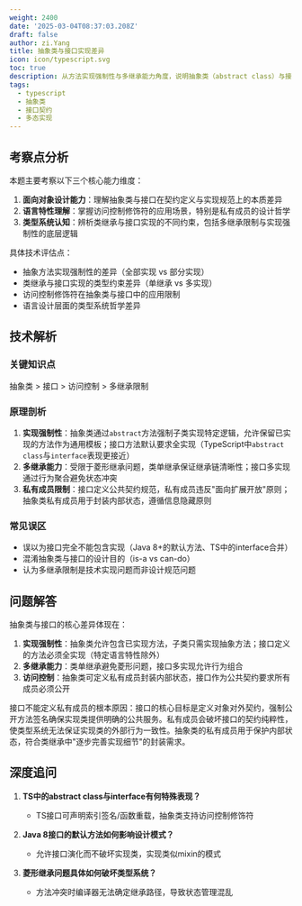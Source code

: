 ```yaml
---
weight: 2400
date: '2025-03-04T08:37:03.208Z'
draft: false
author: zi.Yang
title: 抽象类与接口实现差异
icon: icon/typescript.svg
toc: true
description: 从方法实现强制性与多继承能力角度，说明抽象类（abstract class）与接口（interface）的核心差异。为何接口不能定义私有成员而抽象类可以？
tags:
  - typescript
  - 抽象类
  - 接口契约
  - 多态实现
---
```


## 考察点分析

本题主要考察以下三个核心能力维度：
1. **面向对象设计能力**：理解抽象类与接口在契约定义与实现规范上的本质差异
2. **语言特性理解**：掌握访问控制修饰符的应用场景，特别是私有成员的设计哲学
3. **类型系统认知**：辨析类继承与接口实现的不同约束，包括多继承限制与实现强制性的底层逻辑

具体技术评估点：
- 抽象方法实现强制性的差异（全部实现 vs 部分实现）
- 类继承与接口实现的类型约束差异（单继承 vs 多实现）
- 访问控制修饰符在抽象类与接口中的应用限制
- 语言设计层面的类型系统哲学差异

## 技术解析

### 关键知识点
抽象类 > 接口 > 访问控制 > 多继承限制

### 原理剖析
1. **实现强制性**：抽象类通过`abstract`方法强制子类实现特定逻辑，允许保留已实现的方法作为通用模板；接口方法默认要求全实现（TypeScript中`abstract class`与`interface`表现更接近）
2. **多继承能力**：受限于菱形继承问题，类单继承保证继承链清晰性；接口多实现通过行为聚合避免状态冲突
3. **私有成员限制**：接口定义公共契约规范，私有成员违反"面向扩展开放"原则；抽象类私有成员用于封装内部状态，遵循信息隐藏原则

### 常见误区
- 误以为接口完全不能包含实现（Java 8+的默认方法、TS中的interface合并）
- 混淆抽象类与接口的设计目的（is-a vs can-do）
- 认为多继承限制是技术实现问题而非设计规范问题

## 问题解答

抽象类与接口的核心差异体现在：
1. **实现强制性**：抽象类允许包含已实现方法，子类只需实现抽象方法；接口定义的方法必须全实现（特定语言特性除外）
2. **多继承能力**：类单继承避免菱形问题，接口多实现允许行为组合
3. **访问控制**：抽象类可定义私有成员封装内部状态，接口作为公共契约要求所有成员必须公开

接口不能定义私有成员的根本原因：接口的核心目标是定义对象对外契约，强制公开方法签名确保实现类提供明确的公共服务。私有成员会破坏接口的契约纯粹性，使类型系统无法保证实现类的外部行为一致性。抽象类的私有成员用于保护内部状态，符合类继承中"逐步完善实现细节"的封装需求。

## 深度追问

1. **TS中的abstract class与interface有何特殊表现？**
   - TS接口可声明索引签名/函数重载，抽象类支持访问控制修饰符

2. **Java 8接口的默认方法如何影响设计模式？**
   - 允许接口演化而不破坏实现类，实现类似mixin的模式

3. **菱形继承问题具体如何破坏类型系统？**
   - 方法冲突时编译器无法确定继承路径，导致状态管理混乱